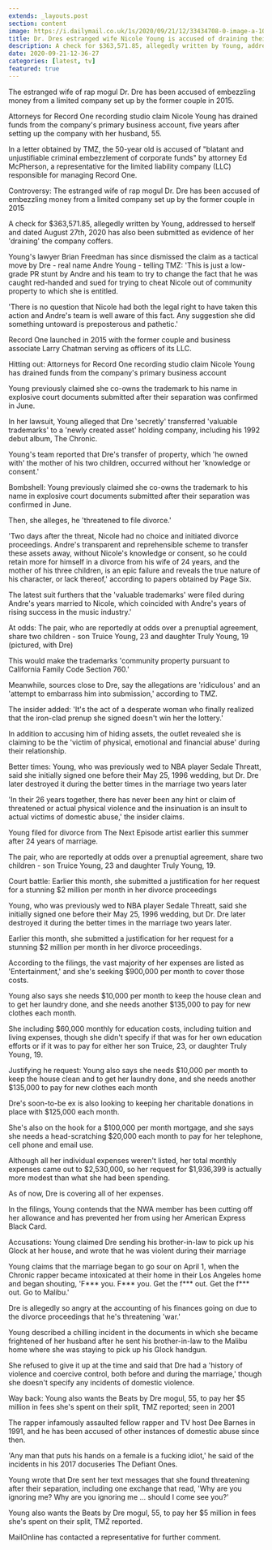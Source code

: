 ```yaml
---
extends: _layouts.post
section: content
image: https://i.dailymail.co.uk/1s/2020/09/21/12/33434708-0-image-a-10_1600688020060.jpg 
title: Dr. Dres estranged wife Nicole Young is accused of draining their company bank account dry 
description: A check for $363,571.85, allegedly written by Young, addressed to herself and dated August 27th, 2020 has been submitted as evidence of her draining the company coffers. 
date: 2020-09-21-12-36-27 
categories: [latest, tv] 
featured: true 
--- 
```

The estranged wife of rap mogul Dr. Dre has been accused of embezzling money from a limited company set up by the former couple in 2015.

Attorneys for Record One recording studio claim Nicole Young has drained funds from the company's primary business account, five years after setting up the company with her husband, 55.

In a letter obtained by TMZ, the 50-year old is accused of "blatant and unjustifiable criminal embezzlement of corporate funds" by attorney Ed McPherson, a representative for the limited liability company (LLC) responsible for managing Record One. 

Controversy: The estranged wife of rap mogul Dr. Dre has been accused of embezzling money from a limited company set up by the former couple in 2015

A check for $363,571.85, allegedly written by Young, addressed to herself and dated August 27th, 2020 has also been submitted as evidence of her 'draining' the company coffers. 

Young's lawyer Brian Freedman has since dismissed the claim as a tactical move by Dre - real name Andre Young - telling TMZ: 'This is just a low-grade PR stunt by Andre and his team to try to change the fact that he was caught red-handed and sued for trying to cheat Nicole out of community property to which she is entitled. 

'There is no question that Nicole had both the legal right to have taken this action and Andre's team is well aware of this fact. Any suggestion she did something untoward is preposterous and pathetic.'

Record One launched in 2015 with the former couple and business associate Larry Chatman serving as officers of its LLC. 

Hitting out: Attorneys for Record One recording studio claim Nicole Young has drained funds from the company's primary business account

Young previously claimed she co-owns the trademark to his name in explosive court documents submitted after their separation was confirmed in June.

In her lawsuit, Young alleged that Dre 'secretly' transferred 'valuable trademarks' to a 'newly created asset' holding company, including his 1992 debut album, The Chronic. 

Young's team reported that Dre's transfer of property, which 'he owned with' the mother of his two children, occurred without her 'knowledge or consent.'  

Bombshell: Young previously claimed she co-owns the trademark to his name in explosive court documents submitted after their separation was confirmed in June.

Then, she alleges, he 'threatened to file divorce.'  

'Two days after the threat, Nicole had no choice and initiated divorce proceedings. Andre's transparent and reprehensible scheme to transfer these assets away, without Nicole's knowledge or consent, so he could retain more for himself in a divorce from his wife of 24 years, and the mother of his three children, is an epic failure and reveals the true nature of his character, or lack thereof,' according to papers obtained by Page Six. 

The latest suit furthers that the 'valuable trademarks' were filed during Andre's years married to Nicole, which coincided with Andre's years of rising success in the music industry.' 

At odds: The pair, who are reportedly at odds over a prenuptial agreement, share two children - son Truice Young, 23 and daughter Truly Young, 19 (pictured, with Dre)

This would make the trademarks 'community property pursuant to California Family Code Section 760.' 

Meanwhile, sources close to Dre, say the allegations are 'ridiculous' and an 'attempt to embarrass him into submission,' according to TMZ. 

The insider added: 'It's the act of a desperate woman who finally realized that the iron-clad prenup she signed doesn't win her the lottery.' 

In addition to accusing him of hiding assets, the outlet revealed she is claiming to be the 'victim of physical, emotional and financial abuse' during their relationship.  

Better times: Young, who was previously wed to NBA player Sedale Threatt, said she initially signed one before their May 25, 1996 wedding, but Dr. Dre later destroyed it during the better times in the marriage two years later

'In their 26 years together, there has never been any hint or claim of threatened or actual physical violence and the insinuation is an insult to actual victims of domestic abuse,' the insider claims. 

Young filed for divorce from The Next Episode artist earlier this summer after 24 years of marriage. 

The pair, who are reportedly at odds over a prenuptial agreement, share two children - son Truice Young, 23 and daughter Truly Young, 19. 

Court battle: Earlier this month, she submitted a justification for her request for a stunning $2 million per month in her divorce proceedings

Young, who was previously wed to NBA player Sedale Threatt, said she initially signed one before their May 25, 1996 wedding, but Dr. Dre later destroyed it during the better times in the marriage two years later.

Earlier this month, she submitted a justification for her request for a stunning $2 million per month in her divorce proceedings. 

According to the filings, the vast majority of her expenses are listed as 'Entertainment,' and she's seeking $900,000 per month to cover those costs. 

Young also says she needs $10,000 per month to keep the house clean and to get her laundry done, and she needs another $135,000 to pay for new clothes each month. 

She including $60,000 monthly for education costs, including tuition and living expenses, though she didn't specify if that was for her own education efforts or if it was to pay for either her son Truice, 23, or daughter Truly Young, 19.

Justifying he request: Young also says she needs $10,000 per month to keep the house clean and to get her laundry done, and she needs another $135,000 to pay for new clothes each month

Dre's soon-to-be ex is also looking to keeping her charitable donations in place with $125,000 each month. 

She's also on the hook for a $100,000 per month mortgage, and she says she needs a head-scratching $20,000 each month to pay for her telephone, cell phone and email use.

Although all her individual expenses weren't listed, her total monthly expenses came out to $2,530,000, so her request for $1,936,399 is actually more modest than what she had been spending.

As of now, Dre is covering all of her expenses.

In the filings, Young contends that the NWA member has been cutting off her allowance and has prevented her from using her American Express Black Card.

Accusations: Young claimed Dre sending his brother-in-law to pick up his Glock at her house, and wrote that he was violent during their marriage

Young claims that the marriage began to go sour on April 1, when the Chronic rapper became intoxicated at their home in their Los Angeles home and began shouting, 'F*** you. F*** you. Get the f*** out. Get the f*** out. Go to Malibu.'

Dre is allegedly so angry at the accounting of his finances going on due to the divorce proceedings that he's threatening 'war.'

Young described a chilling incident in the documents in which she became frightened of her husband after he sent his brother-in-law to the Malibu home where she was staying to pick up his Glock handgun.

She refused to give it up at the time and said that Dre had a 'history of violence and coercive control, both before and during the marriage,' though she doesn't specify any incidents of domestic violence.

Way back: Young also wants the Beats by Dre mogul, 55, to pay her $5 million in fees she's spent on their split, TMZ reported; seen in 2001 

The rapper infamously assaulted fellow rapper and TV host Dee Barnes in 1991, and he has been accused of other instances of domestic abuse since then.

'Any man that puts his hands on a female is a fucking idiot,' he said of the incidents in his 2017 docuseries The Defiant Ones.

Young wrote that Dre sent her text messages that she found threatening after their separation, including one exchange that read, 'Why are you ignoring me? Why are you ignoring me ... should I come see you?'

Young also wants the Beats by Dre mogul, 55, to pay her $5 million in fees she's spent on their split, TMZ reported. 

MailOnline has contacted a representative for further comment. 

